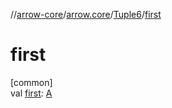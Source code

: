 //[arrow-core](../../../index.md)/[arrow.core](../index.md)/[Tuple6](index.md)/[first](first.md)

# first

[common]\
val [first](first.md): [A](index.md)
